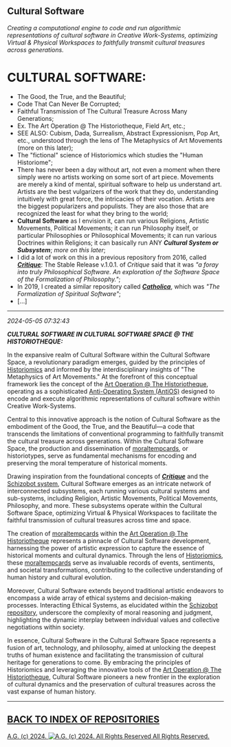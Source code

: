 ## Cultural Software
*Creating a computational engine to code and run algorithmic representations of cultural software in Creative Work-Systems, optimizing Virtual & Physical Workspaces to faithfully transmit cultural treasures across generations.*

# CULTURAL SOFTWARE:
* The Good, the True, and the Beautiful;
* Code That Can Never Be Corrupted;
* Faithful Transmission of The Cultural Treasure Across Many Generations;
* Ex. The Art Operation @ The Historiotheque, Field Art, etc.;
* SEE ALSO: Cubism, Dada, Surrealism, Abstract Expressionism, Pop Art, etc., understood through the lens of The Metaphysics of Art Movements (more on this later);
* The "fictional" science of Historiomics which studies the "Human Historiome";
* There has never been a day without art, not even a moment when there simply were no artists working on some sort of art piece.  Movements are merely a kind of mental, spiritual software to help us understand art.  Artists are the best vulgarizers of the work that they do, understanding intuitively with great force, the intricacies of their vocation.  Artists are the biggest popularizers and populists.  They are also those that are recognized the least for what they bring to the world;
* __Cultural Software__ as I envision it, can run various Religions, Artistic Movements, Political Movements; it can run Philosophy itself, or particular Philosophies or Philosophical Movements; it can run various Doctrines within Religions; it can basically run ANY *__Cultural System or Subsystem__*; *more on this later*;
* I did a lot of work on this in a previous repository from 2016, called [*__Critique__*](https://github.com/antiface/Critique): The Stable Release v.1.0.1. of *Critique* said that it was *"a foray into truly Philosophical Software. An exploration of the Software Space of the Formalization of Philosophy."*;
* In 2019, I created a similar repository called [*__Catholica__*](https://github.com/antiface/Catholica), which was *"The Formalization of Spiritual Software"*;
* [...]

- - - - - - - - -

*2024-05-05 07:32:43*

*__CULTURAL SOFTWARE IN CULTURAL SOFTWARE SPACE @ THE HISTORIOTHEQUE:__*

In the expansive realm of Cultural Software within the Cultural Software Space, a revolutionary paradigm emerges, guided by the principles of [Historiomics](https://github.com/Historiomics) and informed by the interdisciplinary insights of "The Metaphysics of Art Movements." At the forefront of this conceptual framework lies the concept of the [Art Operation @ The Historiotheque](https://historiotheque.ca/), operating as a sophisticated [Anti-Operating System (AntiOS)](https://github.com/antiface/Documentation/tree/master/METHODS/GeneralWorkflow/AntiOS) designed to encode and execute algorithmic representations of cultural software within Creative Work-Systems.

Central to this innovative approach is the notion of Cultural Software as the embodiment of the Good, the True, and the Beautiful—a code that transcends the limitations of conventional programming to faithfully transmit the cultural treasure across generations. Within the Cultural Software Space, the production and dissemination of [moraltempcards](https://medium.com/signal-science/the-refcards-system-v-1-0-1-d705d47f4214), or historiotypes, serve as fundamental mechanisms for encoding and preserving the moral temperature of historical moments.

Drawing inspiration from the foundational concepts of [*__Critique__*](https://github.com/antiface/Critique) and the [Schizobot system](https://github.com/antiface/Schizobot/), Cultural Software emerges as an intricate network of interconnected subsystems, each running various cultural systems and sub-systems, including Religion, Artistic Movements, Political Movements, Philosophy, and more. These subsystems operate within the Cultural Software Space, optimizing Virtual & Physical Workspaces to facilitate the faithful transmission of cultural treasures across time and space.

The creation of [moraltempcards](https://medium.com/signal-science/the-refcards-system-v-1-0-1-d705d47f4214) within the [Art Operation @ The Historiotheque](https://historiotheque.ca/) represents a pinnacle of Cultural Software development, harnessing the power of artistic expression to capture the essence of historical moments and cultural dynamics. Through the lens of [Historiomics](https://github.com/Historiomics), these [moraltempcards](https://medium.com/signal-science/the-refcards-system-v-1-0-1-d705d47f4214) serve as invaluable records of events, sentiments, and societal transformations, contributing to the collective understanding of human history and cultural evolution.

Moreover, Cultural Software extends beyond traditional artistic endeavors to encompass a wide array of ethical systems and decision-making processes. Interacting Ethical Systems, as elucidated within the [Schizobot repository](https://github.com/antiface/Schizobot/), underscore the complexity of moral reasoning and judgment, highlighting the dynamic interplay between individual values and collective negotiations within society.

In essence, Cultural Software in the Cultural Software Space represents a fusion of art, technology, and philosophy, aimed at unlocking the deepest truths of human existence and facilitating the transmission of cultural heritage for generations to come. By embracing the principles of Historiomics and leveraging the innovative tools of the [Art Operation @ The Historiotheque](https://historiotheque.ca/), Cultural Software pioneers a new frontier in the exploration of cultural dynamics and the preservation of cultural treasures across the vast expanse of human history.

- - - - - - - - -
## [BACK TO INDEX OF REPOSITORIES](https://github.com/antiface/Index)

[A.G. (c) 2024. ![A.G. (c) 2024. All Rights Reserved](https://historiotheque.files.wordpress.com/2016/11/ag_signature_official_2015_50px_cropped.jpg) All Rights Reserved.](http://alexgagnon.com)
